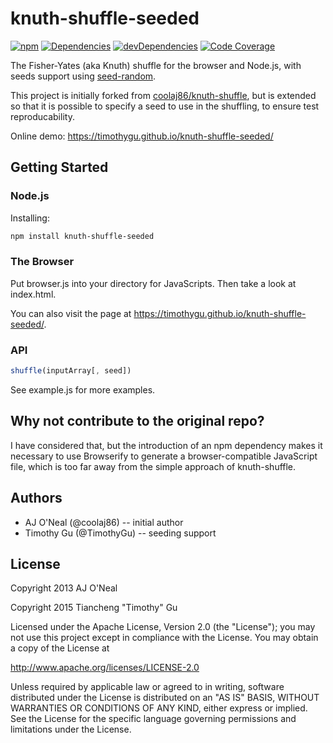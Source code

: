 # knuth-shuffle-seeded

[![npm](https://img.shields.io/npm/v/knuth-shuffle-seeded.svg?style=flat)](https://www.npmjs.com/package/knuth-shuffle-seeded)
[![Dependencies](https://img.shields.io/david/TimothyGu/knuth-shuffle-seeded.svg?style=flat)](https://david-dm.org/TimothyGu/knuth-shuffle-seeded#info=dependencies)
[![devDependencies](https://img.shields.io/david/dev/TimothyGu/knuth-shuffle-seeded.svg?style=flat)](https://david-dm.org/TimothyGu/knuth-shuffle-seeded#info=devDependencies)
[![Code Coverage](https://img.shields.io/codecov/c/github/TimothyGu/knuth-shuffle-seeded.svg?style=flat)](https://codecov.io/github/TimothyGu/knuth-shuffle-seeded?branch=gh-pages)

The Fisher-Yates (aka Knuth) shuffle for the browser and Node.js, with seeds
support using [seed-random](https://www.npmjs.com/package/seed-random).

This project is initially forked from
[coolaj86/knuth-shuffle](https://github.com/coolaj86/knuth-shuffle), but is
extended so that it is possible to specify a seed to use in the shuffling, to
ensure test reproducability.

Online demo: https://timothygu.github.io/knuth-shuffle-seeded/

## Getting Started

### Node.js

Installing:

```sh
npm install knuth-shuffle-seeded
```

### The Browser

Put browser.js into your directory for JavaScripts. Then take a look at
index.html.

You can also visit the page at
https://timothygu.github.io/knuth-shuffle-seeded/.

### API

```js
shuffle(inputArray[, seed])
```

See example.js for more examples.

## Why not contribute to the original repo?

I have considered that, but the introduction of an npm dependency makes it
necessary to use Browserify to generate a browser-compatible JavaScript file,
which is too far away from the simple approach of knuth-shuffle.

## Authors

- AJ O'Neal (@coolaj86) -- initial author
- Timothy Gu (@TimothyGu) -- seeding support

## License

Copyright 2013 AJ O'Neal

Copyright 2015 Tiancheng "Timothy" Gu

Licensed under the Apache License, Version 2.0 (the "License"); you may not
use this project except in compliance with the License. You may obtain a copy
of the License at

http://www.apache.org/licenses/LICENSE-2.0

Unless required by applicable law or agreed to in writing, software
distributed under the License is distributed on an "AS IS" BASIS,
WITHOUT WARRANTIES OR CONDITIONS OF ANY KIND, either express or implied.
See the License for the specific language governing permissions and
limitations under the License.
